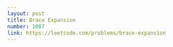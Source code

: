 ```yaml
---
layout: post
title: Brace Expansion
number: 1087
link: https://leetcode.com/problems/brace-expansion
---
```

